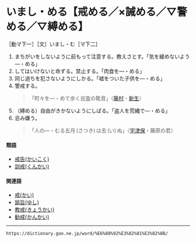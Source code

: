 # いまし・める【戒める／×誡める／▽警める／▽縛める】

［動マ下一］［文］いまし・む［マ下二］
1. まちがいをしないように前もって注意する。教えさとす。「気を緩めないよう―・める」
2. してはいけないと命ずる。禁止する。「肉食を―・める」
3. 同じ過ちを犯さないようにしかる。「嘘をついた子供を―・める」
4. 警戒する。    
    >「町々を―・めて歩く巡査の靴音」〈[藤村](https://dictionary.goo.ne.jp/word/person/%E5%B3%B6%E5%B4%8E%E8%97%A4%E6%9D%91/#jn-100660)・[新生](https://dictionary.goo.ne.jp/word/%E6%96%B0%E7%94%9F/#jn-114717)〉
5. （縛める）自由がきかないようにしばる。「盗人を荒縄で―・める」
6. 忌み嫌う。    
    >「人の―・むる五月 (さつき) は去 (い) ぬ」〈[宇津保](https://dictionary.goo.ne.jp/word/%E5%AE%87%E6%B4%A5%E4%BF%9D%E7%89%A9%E8%AA%9E/#jn-19844)・藤原の君〉
        

#### 類語

-   [戒告(かいこく)](https://dictionary.goo.ne.jp/word/%E6%88%92%E5%91%8A/#jn-35816)
-   [訓戒(くんかい)](https://dictionary.goo.ne.jp/word/%E8%A8%93%E6%88%92/#jn-65465)

#### 関連語

-   [戒(かい)](https://dictionary.goo.ne.jp/word/%E6%88%92/#jn-35182)
-   [諭旨(ゆし)](https://dictionary.goo.ne.jp/word/%E8%AB%AD%E6%97%A8/#jn-225277)
-   [教戒(きょうかい)](https://dictionary.goo.ne.jp/word/%E6%95%99%E6%88%92/#jn-55905)
-   [勧戒(かんかい)](https://dictionary.goo.ne.jp/word/%E5%8B%A7%E6%88%92/#jn-47571)

---
`https://dictionary.goo.ne.jp/word/%E6%88%92%E3%82%81%E3%82%8B/`
